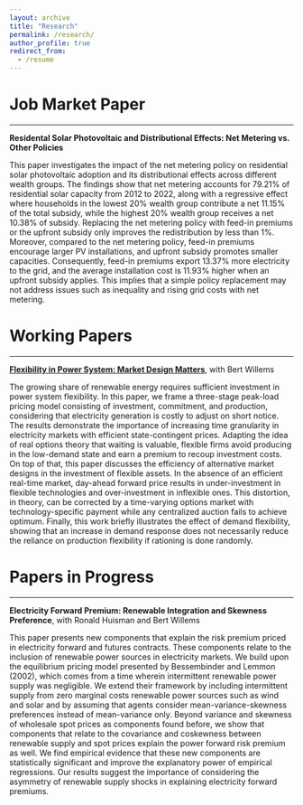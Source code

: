```yaml
---
layout: archive
title: "Research"
permalink: /research/
author_profile: true
redirect_from:
  - /resume
---
```


Job Market Paper
======
***
**Residental Solar Photovoltaic and Distributional Effects: Net Metering vs. Other Policies**

This paper investigates the impact of the net metering policy on residential solar photovoltaic adoption and its distributional effects across different wealth groups. The findings show that net metering accounts for 79.21% of residential solar capacity from 2012 to 2022, along with a regressive effect where households in the lowest 20% wealth group contribute a net 11.15% of the total subsidy, while the highest 20% wealth group receives a net 10.38% of subsidy. Replacing the net metering policy with feed-in premiums or the upfront subsidy only improves the redistribution by less than 1%. Moreover, compared to the net metering policy, feed-in premiums encourage larger PV installations, and upfront subsidy promotes smaller capacities. Consequently, feed-in premiums export 13.37% more electricity to the grid, and the average installation cost is 11.93% higher when an upfront subsidy applies. This implies that a simple policy replacement may not address issues such as inequality and rising grid costs with net metering.

Working Papers
======
***
**[Flexibility in Power System: Market Design Matters](/files/PhD_Project_1_Dongchen.pdf)**, with Bert Willems

The growing share of renewable energy requires sufficient investment in power system flexibility. In this paper, we frame a three-stage peak-load pricing model consisting of investment, commitment, and production, considering that electricity generation is costly to adjust on short notice. The results demonstrate the importance of increasing time granularity in electricity markets with efficient state-contingent prices. Adapting the idea of real options theory that waiting is valuable, flexible firms avoid producing in the low-demand state and earn a premium to recoup investment costs.
On top of that, this paper discusses the efficiency of alternative market designs in the investment of flexible assets. In the absence of an efficient real-time market, day-ahead forward price results in under-investment in flexible technologies and over-investment in inflexible ones. This distortion, in theory, can be corrected by a time-varying options market with technology-specific payment while any centralized auction fails to achieve optimum. Finally, this work briefly illustrates the effect of demand flexibility, showing that an increase in demand response does not necessarily reduce the reliance on production flexibility if rationing is done randomly.

Papers in Progress
======
***
**Electricity Forward Premium: Renewable Integration and Skewness Preference**, with Ronald Huisman and Bert Willems

This paper presents new components that explain the risk premium priced in electricity forward and futures contracts. These components relate to the inclusion of renewable power sources in electricity markets. We build upon the equilibrium pricing model presented by Bessembinder and Lemmon (2002), which comes from a time wherein intermittent renewable power supply was negligible. We extend their framework by including intermittent supply from zero marginal costs renewable power sources such as wind and solar and by assuming that agents consider mean-variance-skewness preferences instead of mean-variance only. Beyond variance and skewness of wholesale spot prices as components found before, we show that components that relate to the covariance and coskewness between renewable supply and spot prices explain the power forward risk premium as well. We find empirical evidence that these new components are statistically significant and improve the explanatory power of empirical regressions. Our results suggest the importance of considering the asymmetry of renewable supply shocks in explaining electricity forward premiums.
